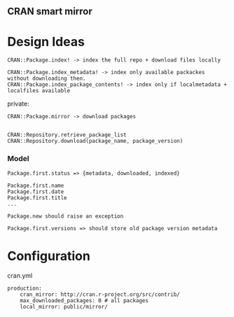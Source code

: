 CRAN smart mirror
---------------

Design Ideas
============

    CRAN::Package.index! -> index the full repo + download files locally 

    CRAN::Package.index_metadata! -> index only available packackes without downloading then. 
    CRAN::Package.index_package_contents! -> index only if localmetadata + localfiles available

private: 

    CRAN::Package.mirror -> download packages


    CRAN::Repository.retrieve_package_list
    CRAN::Repository.download(package_name, package_version)


### Model

    Package.first.status => {metadata, downloaded, indexed}

    Package.first.name
    Package.first.date
    Package.first.title 
    ...

    Package.new should raise an exception 

    Package.first.versions => should store old package version metadata 



Configuration 
=============

cran.yml 

    production:
        cran_mirror: http://cran.r-project.org/src/contrib/
        max_downloaded_packages: 0 # all packages
        local_mirror: public/mirror/
